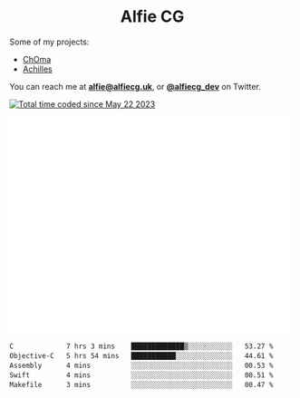<h1 align="center">Alfie CG</h1>

Some of my projects:
* [ChOma](https://github.com/opa334/ChOma)
* [Achilles](https://github.com/alfiecg24/Achilles)

You can reach me at **alfie@alfiecg.uk**, or **[@alfiecg_dev](https://twitter.com/alfiecg_dev)** on Twitter.

<a href="https://wakatime.com/@61592169-b9cf-4af8-b6fa-8ac7d4369b01"><img src="https://wakatime.com/badge/user/61592169-b9cf-4af8-b6fa-8ac7d4369b01.svg" alt="Total time coded since May 22 2023" /></a>


<img align="center" src="/github-metrics.svg" alt="Metrics" width="500">

 <!--[![GitHub Streak](https://streak-stats.demolab.com/?user=alfiecg24)](https://git.io/streak-stats)-->

<!--START_SECTION:waka-->

```txt
C             7 hrs 3 mins    █████████████▒░░░░░░░░░░░   53.27 %
Objective-C   5 hrs 54 mins   ███████████░░░░░░░░░░░░░░   44.61 %
Assembly      4 mins          ░░░░░░░░░░░░░░░░░░░░░░░░░   00.53 %
Swift         4 mins          ░░░░░░░░░░░░░░░░░░░░░░░░░   00.51 %
Makefile      3 mins          ░░░░░░░░░░░░░░░░░░░░░░░░░   00.47 %
```

<!--END_SECTION:waka-->
